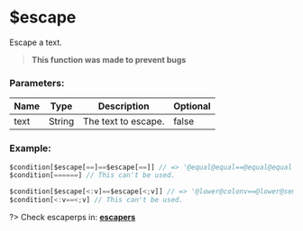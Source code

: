 # $escape
Escape a text.

> **This function was made to prevent bugs**

### Parameters:
| Name          | Type        | Description                         | Optional |
| ------------- | ----------- | ----------------------------------- | -------- |
| text          | String      | The text to escape.                 | false    |

### Example:
```js
$condition[$escape[==]==$escape[==]] // => '@equal@equal==@equal@equal' (true)
$condition[======] // This can't be used.

$condition[$escape[<:v]==$escape[<;v]] // => '@lower@colonv==@lower@semiv' (true)
$condition[<:v==<;v] // This can't be used.
```

?> Check escaperps in: **[escapers](escapers.md)**
